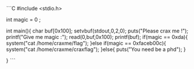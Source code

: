 ˋˋˋC
#include <stdio.h>

int magic = 0 ;

int main(){
	char buf[0x100];
	setvbuf(stdout,0,2,0);
	puts("Please crax me !");
	printf("Give me magic :");
	read(0,buf,0x100);
	printf(buf);
	if(magic == 0xda){
		system("cat /home/craxme/flag");
	}else if(magic == 0xfaceb00c){
		system("cat /home/craxme/craxflag");
	}else{
		puts("You need be a phd");
	}

}
ˋˋˋ
